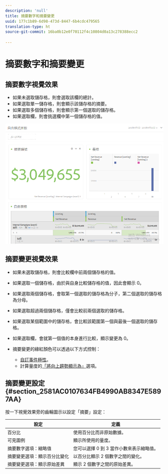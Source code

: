 ```yaml
---
description: 'null'
title: 摘要數字和摘要變更
uuid: 177c1b89-6d98-473d-8447-6b4cdc479565
translation-type: ht
source-git-commit: 16ba0b12e0f70112f4c10804d0a13c278388ecc2

---
```



# 摘要數字和摘要變更

## 摘要數字視覺效果

* 如果未選取儲存格，則會選取該欄的總計。
* 如果選取單一儲存格，則會顯示該儲存格的摘要。
* 如果選取多個儲存格，則會顯示第一個選取的儲存格。
* 如果選取欄，則會挑選欄中第一個儲存格的值。

![](assets/summary-number.png)

## 摘要變更視覺效果

* 如果未選取儲存格，則會比較欄中前兩個儲存格的值。
* 如果選取一個儲存格，由於與自身比較儲存格的值，因此會顯示 0。
* 如果選取兩個儲存格，會取第一個選取的儲存格為分子，第二個選取的儲存格為分母。
* 如果選取超過兩個儲存格，僅會比較前兩個選取的儲存格。
* 如果選取某個範圍中的儲存格，會比較該範圍第一個與最後一個選取的儲存格。
* 如果選取欄，會就第一個值的本身進行比較，顯示變更為 0。
* 摘要變更的綠紅顏色可以透過以下方式控制：

   * [自訂事件極性](https://marketing.adobe.com/resources/help/zh_TW/reference/success_event.html)。
   * 計算量度的[「將向上趨勢顯示為」](https://marketing.adobe.com/resources/help/zh_TW/analytics/calcmetrics/cm_build_metrics.html)選項。

## 摘要變更設定 {#section_2581AC0107634FB4990AB8347E5897AA}

按一下視覺效果旁的齒輪圖示以設定「摘要」設定：

| 設定 | 定義 |
|--- |--- |
| 百分比 | 使用百分比而非原始數據。 |
| 可見圖例 | 顯示所使用的量度。 |
| 摘要數字選項：縮略值 | 您可以選擇 0 到 3 當作小數來表示縮略值。 |
| 摘要變更選項：顯示百分比變化 | 以百分比顯示 2 個數字之間的變化。 |
| 摘要變更選項：顯示原始差異 | 顯示 2 個數字之間的原始差異。 |
